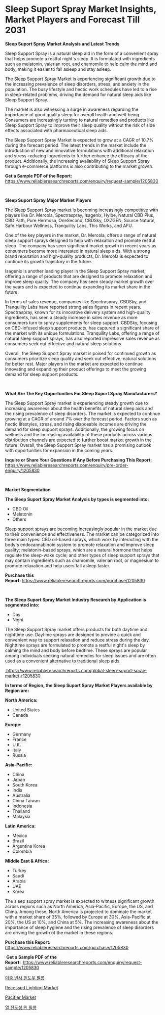 <p><h1>Sleep Suport Spray Market Insights, Market Players and Forecast Till 2031</h1></p><p><strong>Sleep Suport Spray Market Analysis and Latest Trends</strong></p>
<p><p>Sleep Support Spray is a natural sleep aid in the form of a convenient spray that helps promote a restful night's sleep. It is formulated with ingredients such as melatonin, valerian root, and chamomile to help calm the mind and body, making it easier to fall asleep and stay asleep.</p><p>The Sleep Support Spray Market is experiencing significant growth due to the increasing prevalence of sleep disorders, stress, and anxiety in the population. The busy lifestyle and hectic work schedules have led to a rise in sleep-related problems, driving the demand for natural sleep aids like Sleep Support Spray.</p><p>The market is also witnessing a surge in awareness regarding the importance of good quality sleep for overall health and well-being. Consumers are increasingly turning to natural remedies and products like Sleep Support Spray to improve their sleep quality without the risk of side effects associated with pharmaceutical sleep aids.</p><p>The Sleep Support Spray Market is expected to grow at a CAGR of 10.7% during the forecast period. The latest trends in the market include the introduction of new and innovative formulations with additional relaxation and stress-reducing ingredients to further enhance the efficacy of the product. Additionally, the increasing availability of Sleep Support Spray through e-commerce platforms is also contributing to the market growth.</p></p>
<p><strong>Get a Sample PDF of the Report:&nbsp;</strong> <a href="https://www.reliableresearchreports.com/enquiry/request-sample/1205830">https://www.reliableresearchreports.com/enquiry/request-sample/1205830</a></p>
<p>&nbsp;</p>
<p><strong>Sleep Suport Spray Major Market Players</strong></p>
<p><p>The Sleep Support Spray market is becoming increasingly competitive with players like Dr. Mercola, Spectraspray, Isagenix, Hylbe, Natural CBD Plus, CBD Path, Pure Hermosa, OneSecond, CBDSky, OXZGEN, Source Natural, Safe Harbour Wellness, Tranquility Labs, This Works, and AFU. </p><p>One of the key players in the market, Dr. Mercola, offers a range of natural sleep support sprays designed to help with relaxation and promote restful sleep. The company has seen significant market growth in recent years as consumers become more interested in natural sleep aids. With a strong brand reputation and high-quality products, Dr. Mercola is expected to continue its growth trajectory in the future.</p><p>Isagenix is another leading player in the Sleep Support Spray market, offering a range of products that are designed to promote relaxation and improve sleep quality. The company has seen steady market growth over the years and is expected to continue expanding its market share in the future.</p><p>In terms of sales revenue, companies like Spectraspray, CBDSky, and Tranquility Labs have reported strong sales figures in recent years. Spectraspray, known for its innovative delivery system and high-quality ingredients, has seen a steady increase in sales revenue as more consumers turn to spray supplements for sleep support. CBDSky, focusing on CBD-infused sleep support products, has captured a significant share of the market with its unique formulations. Tranquility Labs, offering a range of natural sleep support sprays, has also reported impressive sales revenue as consumers seek out effective and natural sleep solutions.</p><p>Overall, the Sleep Support Spray market is poised for continued growth as consumers prioritize sleep quality and seek out effective, natural solutions for better rest. Major players in the market are expected to continue innovating and expanding their product offerings to meet the growing demand for sleep support products.</p></p>
<p>&nbsp;</p>
<p><strong>What Are The Key Opportunities For Sleep Suport Spray Manufacturers?</strong></p>
<p><p>The Sleep Support Spray market is experiencing steady growth due to increasing awareness about the health benefits of natural sleep aids and the rising prevalence of sleep disorders. The market is expected to continue growing at a CAGR of around 7% over the forecast period. Factors such as hectic lifestyles, stress, and rising disposable incomes are driving the demand for sleep support sprays. Additionally, the growing focus on wellness and the increasing availability of these products across various distribution channels are expected to further boost market growth in the future. Overall, the Sleep Support Spray market has a promising outlook with opportunities for expansion in the coming years.</p></p>
<p><strong>Inquire or Share Your Questions If Any Before Purchasing This Report:</strong> <a href="https://www.reliableresearchreports.com/enquiry/pre-order-enquiry/1205830">https://www.reliableresearchreports.com/enquiry/pre-order-enquiry/1205830</a></p>
<p>&nbsp;</p>
<p><strong>Market Segmentation</strong></p>
<p><strong>The Sleep Suport Spray Market Analysis by types is segmented into:</strong></p>
<p><ul><li>CBD Oil</li><li>Melatonin</li><li>Others</li></ul></p>
<p><p>Sleep support sprays are becoming increasingly popular in the market due to their convenience and effectiveness. The market can be categorized into three main types: CBD oil-based sprays, which work by interacting with the body's endocannabinoid system to promote relaxation and improve sleep quality; melatonin-based sprays, which are a natural hormone that helps regulate the sleep-wake cycle; and other types of sleep support sprays that may contain ingredients such as chamomile, valerian root, or magnesium to promote relaxation and help users fall asleep faster.</p></p>
<p><strong>Purchase this Report:&nbsp;</strong><a href="https://www.reliableresearchreports.com/purchase/1205830">https://www.reliableresearchreports.com/purchase/1205830</a></p>
<p>&nbsp;</p>
<p><strong>The Sleep Suport Spray Market Industry Research by Application is segmented into:</strong></p>
<p><ul><li>Day</li><li>Night</li></ul></p>
<p><p>The Sleep Support Spray market offers products for both daytime and nighttime use. Daytime sprays are designed to provide a quick and convenient way to support relaxation and reduce stress during the day. Nighttime sprays are formulated to promote a restful night's sleep by calming the mind and body before bedtime. These sprays are popular among individuals seeking natural remedies for sleep issues and are often used as a convenient alternative to traditional sleep aids.</p></p>
<p><a href="https://www.reliableresearchreports.com/global-sleep-suport-spray-market-r1205830">&nbsp;https://www.reliableresearchreports.com/global-sleep-suport-spray-market-r1205830</a></p>
<p><strong>In terms of Region, the Sleep Suport Spray Market Players available by Region are:</strong></p>
<p>
    <p> <strong> North America: </strong>
        <ul>
            <li>United States</li>
            <li>Canada</li>
        </ul>
        </p> 
    <p> <strong> Europe: </strong>
        <ul>
            <li>Germany</li>
            <li>France</li>
            <li>U.K.</li>
            <li>Italy</li>
            <li>Russia</li>
        </ul>
        </p> 
    <p> <strong> Asia-Pacific: </strong>
        <ul>
            <li>China</li>
            <li>Japan</li>
            <li>South Korea</li>
            <li>India</li>
            <li>Australia</li>
            <li>China Taiwan</li>
            <li>Indonesia</li>
            <li>Thailand</li>
            <li>Malaysia</li>
        </ul>
        </p> 
    <p> <strong> Latin America: </strong>
        <ul>
            <li>Mexico</li>
            <li>Brazil</li>
            <li>Argentina Korea</li>
            <li>Colombia</li>
        </ul>
        </p> 
    <p> <strong> Middle East & Africa: </strong>
        <ul>
            <li>Turkey</li>
            <li>Saudi</li>
            <li>Arabia</li>
            <li>UAE</li>
            <li>Korea</li>
        </ul>
    </p>
    </p>
<p><p>The sleep support spray market is expected to witness significant growth across regions such as North America, Asia-Pacific, Europe, the US, and China. Among these, North America is projected to dominate the market with a market share of 35%, followed by Europe at 30%, Asia-Pacific at 20%, the US at 10%, and China at 5%. The increasing awareness about the importance of sleep hygiene and the rising prevalence of sleep disorders are driving the growth of the market in these regions.</p></p>
<p><strong>Purchase this Report: </strong><a href="https://www.reliableresearchreports.com/purchase/1205830">https://www.reliableresearchreports.com/purchase/1205830</a></p>
<p>&nbsp;<strong>Get a Sample PDF of the Report:&nbsp;&nbsp;</strong><a href="https://www.reliableresearchreports.com/enquiry/request-sample/1205830">https://www.reliableresearchreports.com/enquiry/request-sample/1205830</a></p>
<p><strong></strong></p>
<p><p><a href="https://github.com/dollarearner151/Market-Research-Report-List-1/blob/main/4908056153531.md">이중 반사 윈도우 필름</a></p><p><a href="https://github.com/joannagoyvaerts/Market-Research-Report-List-3/blob/main/recessed-lighting-market.md">Recessed Lighting Market</a></p><p><a href="https://github.com/abdelrhmankishk22/Market-Research-Report-List-5/blob/main/pacifier-market.md">Pacifier Market</a></p><p><a href="https://github.com/Gregost89076vddcv/Market-Research-Report-List-1/blob/main/9019167153530.md">열 전도성 PI 필름</a></p></p>